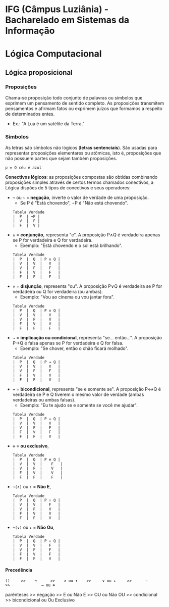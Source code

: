 # IFG (Câmpus Luziânia) - Bacharelado em Sistemas da Informação
# Lógica Computacional

## Lógica proposicional
### Proposições
Chama-se proposição todo conjunto de palavras ou símbolos que exprimem um pensamento de sentido completo. As proposições transmitem pensamentos e afirmam fatos ou exprimem juízos que formamos a respeito de determinados entes. 
* Ex.: "A Lua é um satélite da Terra."

### Símbolos
As letras são símbolos não lógicos (**letras sentenciais**). São usadas para representar proposições elementares ou atômicas, isto é, proposições que não possuem partes que sejam também proposições.
```
p = O céu é azul
```
**Conectivos lógicos**: as proposições compostas são obtidas combinando proposições simples através de certos termos chamados conectivos, a Lógica dispões de 5 tipos de conectivos e seus operadores: 
* `¬` ou `~` = **negação**, inverte o valor de verdade de uma proposição. 
    * Se P é "Está chovendo", ¬P é "Não está chovendo".
    ```
    Tabela Verdade
    |  P  | ¬P |
    |  V  |  F |
    |  F  |  V |
    ```
* `∧` = **conjunção**, representa "e". A proposição P∧Q é verdadeira apenas se P for verdadeira e Q for verdadeira. 
    * Exemplo: "Está chovendo e o sol está brilhando".
    ```
    Tabela Verdade
    |  P  |  Q  | P ∧ Q |
    |  V  |  V  |   V   |
    |  V  |  F  |   F   |
    |  F  |  V  |   F   |
    |  F  |  F  |   F   |
    ```
* `∨` = **disjunção**, representa "ou". A proposição P∨Q é verdadeira se P for verdadeira ou Q for verdadeira (ou ambas). 
    * Exemplo: "Vou ao cinema ou vou jantar fora".
    ```
    Tabela Verdade
    |  P  |  Q  | P ∨ Q |
    |  V  |  V  |   V   |
    |  V  |  F  |   V   |
    |  F  |  V  |   V   |
    |  F  |  F  |   F   |
    ```
* `→` = **implicação ou condicional**, representa "se... então...". A proposição P→Q é falsa apenas se P for verdadeira e Q for falsa. 
    * Exemplo: "Se chover, então o chão ficará molhado".
    ```
    Tabela Verdade
    |  P  |  Q  | P → Q |
    |  V  |  V  |   V   |
    |  V  |  F  |   F   |
    |  F  |  V  |   V   |
    |  F  |  F  |   V   |
    ```
* `↔` = **bicondicional**, representa "se e somente se". A proposição P↔Q é verdadeira se P e Q tiverem o mesmo valor de verdade (ambas verdadeiras ou ambas falsas). 
    * Exemplo: "Eu te ajudo se e somente se você me ajudar".
    ```
    Tabela Verdade
    |  P  |  Q  | P ↔ Q |
    |  V  |  V  |   V   |
    |  V  |  F  |   F   |
    |  F  |  V  |   F   |
    |  F  |  F  |   V   | 
    ```
* `⊕` = **ou exclusivo**, 
    ```
    Tabela Verdade
    |  P  |  Q  | P ⊕ Q |
    |  V  |  V  |    F   |
    |  V  |  F  |    V   |
    |  F  |  V  |    V   |
    |  F  |  F  |    F   |
    ```
* `¬(∧)` ou `↑` = **Não E**,
    ```
    Tabela Verdade
    |  P  |  Q  | P ↑ Q |
    |  V  |  V  |   F   |
    |  V  |  F  |   V   |
    |  F  |  V  |   V   |
    |  F  |  F  |   V   |
    ```
* `¬(∨)` ou `↓` = **Não Ou**, 
    ```
    Tabela Verdade
    |  P  |  Q  | P ↓ Q |
    |  V  |  V  |   F   |
    |  V  |  F  |   F   |
    |  F  |  V  |   F   |
    |  F  |  F  |   V   |
    ```

#### Precedência
    ()     >>    ¬      >>    ∧ ou ↑    >>     ∨ ou ↓     >>      →        >>              ↔ ou ⊕
parênteses >>  negação  >>  E ou Não E  >>  OU ou Não OU  >>  condicional  >>  bicondicional ou Ou Exclusivo
